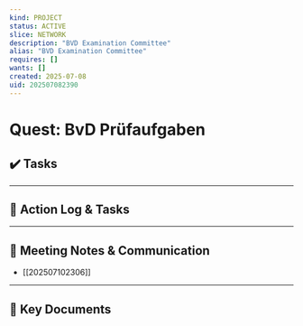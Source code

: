 ```yaml
---
kind: PROJECT
status: ACTIVE
slice: NETWORK
description: "BVD Examination Committee"
alias: "BVD Examination Committee"
requires: []
wants: []
created: 2025-07-08
uid: 202507082390
---
```


# Quest: BvD Prüfaufgaben

## ✔️ Tasks



---

## 📝 Action Log & Tasks


---
## 💬 Meeting Notes & Communication
- [[202507102306]]

---
## 📎 Key Documents
